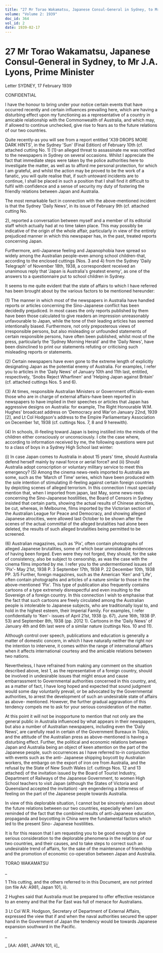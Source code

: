 ```yaml
---
title: "27 Mr Torao Wakamatsu, Japanese Consul-General in Sydney, to Mr J.A. Lyons, Prime Minister"
volume: "Volume 2: 1939"
doc_id: 364
vol_id: 2
date: 1939-02-17
---
```


# 27 Mr Torao Wakamatsu, Japanese Consul-General in Sydney, to Mr J.A. Lyons, Prime Minister

Letter SYDNEY, 17 February 1939

CONFIDENTIAL

I have the honour to bring under your notice certain events that have occurred recently and certain influences prevailing here, which are having a disturbing effect upon my functioning as a representative of a country in amicable relationship with the Commonwealth of Australia, and which may, if allowed to continue unchecked, give rise to fears as to the future relations of our two countries.

Quite recently-as you will see from a report entitled 'X39 DROPS MORE DARK HINTS', in the Sydney 'Sun' (Final Edition) of February 10th (cf. attached cutting No. 1) [1]-an alleged threat to assassinate me was notified to the newspapers in Sydney on several occasions. Whilst I appreciate the fact that immediate steps were taken by the police authorities here to investigate the matter, as well as to afford me personal protection, for which I am grateful, and whilst the action may be proved to be the work of a fanatic, you will quite realise that, if such untoward incidents are to continue, I shall be placed in such a position that I shall find it difficult to fulfil with confidence and a sense of security my duty of fostering the friendly relations between Japan and Australia.

The most remarkable fact in connection with the above-mentioned incident is that the Sydney 'Daily News', in its issue of February 9th (cf. attached cutting No.

2), reported a conversation between myself and a member of its editorial staff which actually had at no time taken place. This may possibly be indicative of the origin of the whole affair, particularly in view of the entirely prejudiced manner in which this newspaper has, in the past, treated reports concerning Japan.

Furthermore, anti-Japanese feeling and Japanophobia have spread so widely among the Australian people-even among school children-that, according to the enclosed cuttings (Nos. 3 and 4) from the Sydney 'Daily Telegraph' of November 18th, 1938, a correspondent received an unanimous reply that 'Japan is Australia's greatest enemy', as one of the answers to a questionnaire put to school children in Sydney.

It seems to me quite evident that the state of affairs to which I have referred has been brought about by the various factors to be mentioned hereunder:

(1) The manner in which most of the newspapers in Australia have handled reports or articles concerning the Sino-Japanese conflict has been decidedly prejudiced. In most cases the only reports published by them have been those calculated to give readers an impression unreasonably unfavourable to Japan, while the tone of their leading articles has seemed intentionally biased. Furthermore, not only preposterous views of irresponsible persons, but also misleading or unfounded statements of certain responsible persons, have often been published, whilst most of the press, particularly the 'Sydney Morning Herald' and the 'Daily News', have been disinclined to print our statements refuting or criticising such misleading reports or statements.

(2) Certain newspapers have even gone to the extreme length of explicitly designating Japan as the potential enemy of Australia. For examples, I refer you to articles in the 'Daily News' of January 10th and 11th last, entitled, respectively, 'Snobs Reject Wharfinen' and 'Helping Japan against Britain' (cf. attached cuttings Nos. 5 and 6).

(3) At times, responsible Australian Ministers or Government officials-even those who are in charge of external affairs-have been reported in newspapers to have implied in their speeches or articles that Japan has aggressive designs on Australia: for example, The Right Honourable W.M. Hughes' broadcast address on 'Democracy and War'on January 22nd, 1939 [2], and Lt Col Hodgson's address to the Empire Parliamentary Association on December 1st, 1938 (cf. cuttings Nos. 7, 8 and 9 herewith).

(4) In schools, ill-feeling toward Japan is being instilled into the minds of the children either consciously or unconsciously. I cite the case where, according to information received by me, the following questions were put to a class of boys in a Sydney High School last winter:

(i) In case Japan comes to Australia in about 15 years' time, should Australia defend herself mainly by naval force or aerial force? and (ii) Should Australia adopt conscription or voluntary military service to meet this emergency? (5) Among the cinema news-reels imported to Australia are some, such as the 'March of Time' series, which have been produced with the sole intention of stimulating ill-feeling against certain foreign countries by depicting scenes of alleged terrorism. In this connection I must specially mention that, when I imported from japan, last May, some news-reels concerning the Sino-Japanese hostilities, the Board of Censors in Sydney insisted that certain parts, showing the actual results of Chinese atrocities, be cut, whereas, in Melbourne, films imported by the Victorian section of the Australian League for Peace and Democracy, and showing alleged Japanese atrocities, were allowed last October to be shown after the scenes of the actual committal of the alleged brutalities had alone been deleted, the results of such alleged brutalities being permitted to be screened.

(6) Australian magazines, such as 'Pix', often contain photographs of alleged Japanese brutalities, some of which bear unmistakable evidences of having been forged. Even were they not forged, they should, for the sake of consistency, also be subject to censorship, as was the case with the cinema films imported by me. I refer you to the undermentioned issues of 'Pix'- May 21st, 1938 P. 3 September 17th, 1938 P. 22 December 10th, 1938 PP. 3/5 Further, foreign magazines, such as the American 'Ken' and 'Life', often contain photographs and articles of a nature similar to those in the above-mentioned 'Pix'. This type of publication also frequently contains cartoons of a type extremely disrespectful and even insulting to the Sovereign of a foreign country. In this connection I wish to emphasise that the fact that such cartoons are freely circulated among the Australian people is intolerable to Japanese subjects, who are traditionally loyal to, and hold in the highest esteem, their Imperial Family. For examples, I refer confidentially to 'Ken'- issues of April 21st, 1938 (p. 67), June 16th, 1938 (P. 53) and September 8th, 1938 (pp. 2012 1). Cartoons in the 'Daily News' of January 4th and 6th last were of a similar nature (cuttings Nos. 10 and 11).

Although control over speech, publications and education is generally a matter of domestic concern, in which I have naturally neither the right nor the intention to intervene, it comes within the range of international affairs when it affects international courtesy and the amicable relations between two nations.

Nevertheless, I have refrained from making any comment on the situation described above, lest 1, as the representative of a foreign country, should be involved in undesirable issues that might ensue and cause embarrassment to Governmental authorities concerned in this country, and, as a matter of fact, I have long hoped and expected that sound judgment would some day voluntarily prevail, or be advocated by the Governmental authorities, to arrest the development of such an undesirable state of affairs as above- mentioned. However, the further gradual aggravation of this tendency compels me to ask for your serious consideration of the matter.

At this point it will not be inopportune to mention that not only are the general public in Australia influenced by what appears in their newspapers, but also a number of Australian newspapers, including even the 'Daily News', are carefully read in certain of the Government Bureaux in Tokio, and the attitude of the Australian press as above-mentioned is having a disturbing effect. Further, the political and economic relations between Japan and Australia being an object of keen attention on the part of the Japanese people, such occurrences as I have referred to-in conjunction with events such as the anti- Japanese shipping boycott by Australian workers, the embargo on the export of iron ore from Australia, and the refusal by the State of New South Wales (cf. cuttings Nos. 12 and 13 attached) of the invitation issued by the Board of Tourist Industry, Department of Railways of the Japanese Government, to women High School teachers to visit Japan (although the States of Victoria and Queensland accepted the invitation) -are engendering a bitterness of feeling on the part of the Japanese people towards Australia.

In view of this deplorable situation, I cannot but be sincerely anxious about the future relations between our two countries, especially when I am reminded of the fact that the combined results of anti-Japanese education, propaganda and boycotting in China were the fundamental factors which led to the present Sino- Japanese hostilities.

It is for this reason that I am requesting you to be good enough to give serious consideration to the deplorable phenomena in the relations of our two countries, and their causes, and to take steps to correct such an undesirable trend of affairs, for the sake of the maintenance of friendship and the promotion of economic co-operation between Japan and Australia.

TORAO WAKAMATSU

_

1 This cutting, and the others referred to in this Document, are not printed (on file AA: A981, Japan 101, ii).

2 Hughes said that Australia must be prepared to offer effective resistance to an enemy and that the Far East was full of menace for Australians.

3 Lt Col W.R. Hodgson, Secretary of Department of External Affairs, expressed the view that if and when the naval authorities secured the upper hand in the Government of Japan the tendency would be towards Japanese expansion southward in the Pacific.

_

_ [AA: A981, JAPAN 101, ii]_
